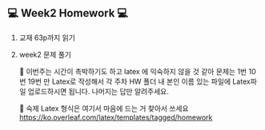 
## 💻 Week2 Homework 💻

1. 교재 63p까지 읽기

2. week2 문제 풀기

   📍 이번주는 시간이 촉박하기도 하고 latex 에 익숙하지 않을 것 같아 문제는 1번 10번 19번 만 Latex로 작성해서 각 주차 HW 폴더 내 본인 이름 있는 파일에 Latex파일 업로드하시면 됩니다. 나머지는 답만 알려주세요.

   📍 숙제 Latex 형식은 여기서 마음에 드는 거 찾아서 쓰세요 https://ko.overleaf.com/latex/templates/tagged/homework

